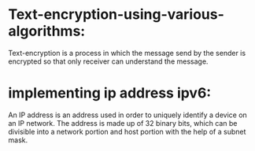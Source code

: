 # Text-encryption-using-various-algorithms: 
Text-encryption is a process in which the message send by the sender is encrypted so that only receiver can understand the message.
# implementing ip address ipv6:
An IP address is an address used in order to uniquely identify a device on an IP network. 
The address is made up of 32 binary bits, which can be divisible into a network portion and host portion with the help of a subnet mask.




